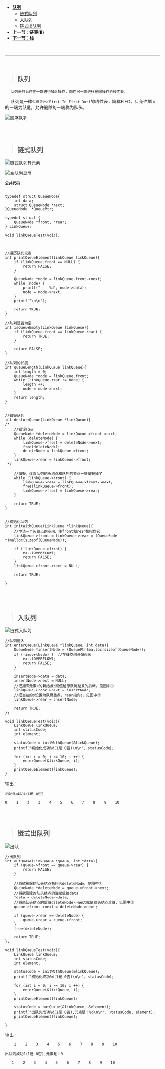 > <h2 id=""></h2>
- [**队列**](#队列)
	- [链式队列](#链式队列)
	- [入队列](#入队列)
	- [链式出队列](#链式出队列)
- [**上一节：链表(II)**](https://github.com/harleyGit/StudyNotes/blob/master/数据结构/线性链表(II).md)
- [**下一节：栈**](https://github.com/harleyGit/StudyNotes/blob/master/数据结构/栈.md)

<br/>

***
<br/>

> <h2 id="队列">队列</h2>


&emsp;  `队列是只允许在一端进行插入操作，而在另一端进行删除操作的线性表。`

&emsp;  队列是一种`先进先出(First In First Out)`的线性表，简称FIFO。只允许插入的一端为队尾，允许删除的一端称为队头。

![顺序队列](https://upload-images.jianshu.io/upload_images/2959789-e156da434f5d2459.png?imageMogr2/auto-orient/strip%7CimageView2/2/w/1240)



<br/>
<br/>

> <h2 id="链式队列">链式队列</h2>

![链式队列有元素](https://upload-images.jianshu.io/upload_images/2959789-47523e8275820489.png?imageMogr2/auto-orient/strip%7CimageView2/2/w/1240)


![空队列显示](https://upload-images.jianshu.io/upload_images/2959789-4801340f9d997793.png?imageMogr2/auto-orient/strip%7CimageView2/2/w/1240)


**`公共代码`**

```

typedef struct QueueNode{
    int data;
    struct QueueNode *next;
}QueueNode, *QueuePtr;

typedef struct {
    QueueNode *front, *rear;
} LinkQueue;

void linkQueueTest(void);



//遍历队列元素
int printQueueElement(LinkQueue linkQueue){
    if (linkQueue.front == NULL) {
        return FALSE;
    }
    
    QueueNode *node = linkQueue.front->next;
    while (node) {
        printf("    %d", node->data);
        node = node->next;
    }
    printf("\n\n");
    
    return TRUE;
}

//队列是否为空
int isQueueEmpty(LinkQueue linkQueue){
    if (linkQueue.front == linkQueue.rear) {
        return TRUE;
    }
    
    return FALSE;
}

//队列的长度
int queueLength(LinkQueue linkQueue){
    int length = 0;
    QueueNode *node = linkQueue.front;
    while (linkQueue.rear != node) {
        length ++;
        node = node->next;
    }
    return length;
}


//销毁队列
int destoryQueue(LinkQueue *linkQueue){
/*
    //错误代码
    QueueNode *deleteNode = linkQueue->front->next;
    while (deleteNode) {
        linkQueue->front = deleteNode->next;
        free(deleteNode);
        deleteNode = linkQueue->front;
    }
    linkQueue->rear = linkQueue->front;
 */
    
    //销毁，连着队列的头结点和队列的节点一块销毁掉了
    while (linkQueue->front) {
        linkQueue->rear = linkQueue->front->next;
        free(linkQueue->front);
        linkQueue->front = linkQueue->rear;
    }
    
    return TRUE;
}


//初始化队列
int initWithQueue(LinkQueue *linkQueue){
    //申请一个头结点的空间，使front和rear都指向它
    linkQueue->front = linkQueue->rear = (QueueNode *)malloc(sizeof(QueueNode));

    if (!linkQueue->front) {
        exit(OVERFLOW);
        return FALSE;
    }
    linkQueue->front->next = NULL;
    
    return TRUE;
    
}



```


<br/>

> <h2 id="入队列">入队列</h2>


![链式入队列](https://upload-images.jianshu.io/upload_images/2959789-5135a86f81a4793b.png?imageMogr2/auto-orient/strip%7CimageView2/2/w/1240)


```
//队列进入
int enterQueue(LinkQueue *linkQueue, int data){
    QueueNode *insertNode = (QueuePtr)malloc(sizeof(QueueNode));
    if (!insertNode) {  //存储空间分配失败
        exit(OVERFLOW);
        return FALSE;
    }
    
    insertNode->data = data;
    insertNode->next = NULL;
    //把拥有元素e的新结点s赋值给原队尾结点的后继，见图中①
    linkQueue->rear->next = insertNode;
    //把当前的s设置为队尾结点，rear指向s，见图中②
    linkQueue->rear = insertNode;
    
    return TRUE;
};

void linkQueueTest(void){
    LinkQueue linkQueue;
    int statusCode;
    int element;
    
    statusCode = initWithQueue(&linkQueue);
    printf("初始化成功%d(1是 0否)\n\n", statusCode);
    
    for (int i = 0; i <= 10; i ++) {
        enterQueue(&linkQueue, i);
    }
    printQueueElement(linkQueue);
}

```
输出：

`初始化成功1(1是 0否)`

 `0    1    2    3    4    5    6    7    8    9    10`



<br/>
<br/>

> <h2 id="链式出队列">链式出队列</h2>


![出队](https://upload-images.jianshu.io/upload_images/2959789-3777a545d7560735.png?imageMogr2/auto-orient/strip%7CimageView2/2/w/1240)




```
//出队列
int outQueue(LinkQueue *queue, int *data){
    if (queue->front == queue->rear) {
        return FALSE;
    }
    
    //将欲删除的队头结点暂存给deleteNode，见图中①
    QueueNode *deleteNode = queue->front->next;
    //将欲删除的队头结点的值赋值给data
    *data = deleteNode->data;
    //将原队头结点的后继deleteNode->next赋值给头结点后继，见图中②
    queue->front->next = deleteNode->next;
    
    if (queue->rear == deleteNode) {
        queue->rear = queue->front;
    }
    free(deleteNode);
    
    return TRUE;
};

void linkQueueTest(void){
    LinkQueue linkQueue;
    int statusCode;
    int element;
    
    statusCode = initWithQueue(&linkQueue);
    printf("初始化成功%d(1是 0否)\n\n", statusCode);
    
    for (int i = 0; i <= 10; i ++) {
        enterQueue(&linkQueue, i);
    }
    printQueueElement(linkQueue);
    
    statusCode = outQueue(&linkQueue, &element);
    printf("出队列成功%d(1是 0否),元素是：%d\n\n", statusCode, element);
    printQueueElement(linkQueue);
    
}
```
输出：

`    1    2    3    4    5    6    7    8    9    10`

`出队列成功1(1是 0否),元素是：0`

 `   1    2    3    4    5    6    7    8    9    10`



